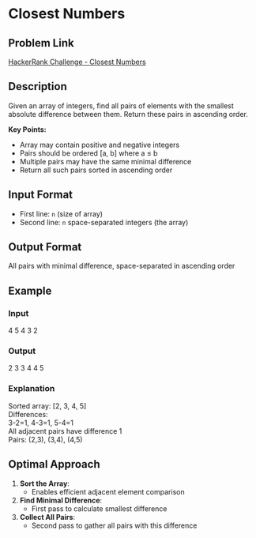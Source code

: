 # Closest Numbers

## Problem Link
[HackerRank Challenge - Closest Numbers](https://www.hackerrank.com/contests/mountblue-technologies/challenges/closest-numbers)

## Description
Given an array of integers, find all pairs of elements with the smallest absolute difference between them. Return these pairs in ascending order.

**Key Points:**
- Array may contain positive and negative integers
- Pairs should be ordered [a, b] where a ≤ b
- Multiple pairs may have the same minimal difference
- Return all such pairs sorted in ascending order

## Input Format
- First line: `n` (size of array)
- Second line: `n` space-separated integers (the array)

## Output Format
All pairs with minimal difference, space-separated in ascending order

## Example
### Input
4
5 4 3 2

### Output
2 3 3 4 4 5


### Explanation
Sorted array: [2, 3, 4, 5]  
Differences:  
3-2=1, 4-3=1, 5-4=1  
All adjacent pairs have difference 1  
Pairs: (2,3), (3,4), (4,5)

## Optimal Approach
1. **Sort the Array**:
   - Enables efficient adjacent element comparison
2. **Find Minimal Difference**:
   - First pass to calculate smallest difference
3. **Collect All Pairs**:
   - Second pass to gather all pairs with this difference